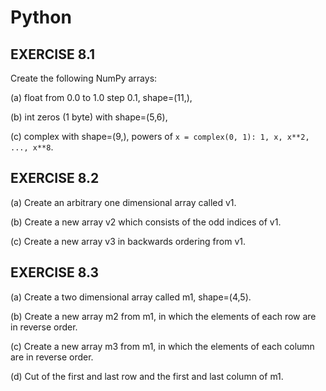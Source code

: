 # Python
## EXERCISE 8.1
Create the following NumPy arrays:

(a) float from 0.0 to 1.0 step 0.1, shape=(11,),

(b) int zeros (1 byte) with shape=(5,6),

(c) complex with shape=(9,), powers of `x = complex(0, 1): 1, x, x**2, ..., x**8`.

## EXERCISE 8.2
(a) Create an arbitrary one dimensional array called v1.

(b) Create a new array v2 which consists of the odd indices of v1.

(c) Create a new array v3 in backwards ordering from v1.

## EXERCISE 8.3
(a) Create a two dimensional array called m1, shape=(4,5).

(b) Create a new array m2 from m1, in which the elements of each row are in reverse order.

(c) Create a new array m3 from m1, in which the elements of each column are in reverse order.

(d) Cut of the first and last row and the first and last column of m1.
